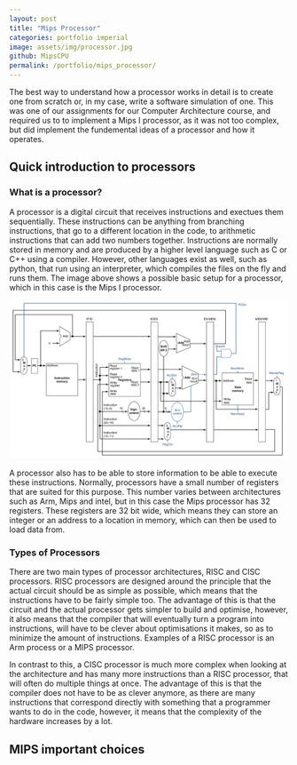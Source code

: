 ```yaml
---
layout: post
title: "Mips Processor"
categories: portfolio imperial
image: assets/img/processor.jpg
github: MipsCPU
permalink: /portfolio/mips_processor/
---
```


The best way to understand how a processor works in detail is to create one from
scratch or, in my case, write a software simulation of one. This was one of our
assignments for our Computer Architecture course, and required us to to
implement a Mips I processor, as it was not too complex, but did implement the
fundemental ideas of a processor and how it operates.

## Quick introduction to processors

### What is a processor?

A processor is a digital circuit that receives instructions and exectues them
sequentially. These instructions can be anything from branching instructions,
that go to a different location in the code, to arithmetic instructions that can
add two numbers together. Instructions are normally stored in memory and are
produced by a higher level language such as C or C++ using a compiler. However,
other languages exist as well, such as python, that run using an interpreter,
which compiles the files on the fly and runs them. The image above shows a
possible basic setup for a processor, which in this case is the Mips I
processor.

![Mips processor](/assets/img/mips_processor/mips_processor_layout.png)

A processor also has to be able to store information to be able to execute these
instructions. Normally, processors have a small number of registers that are
suited for this purpose. This number varies between architectures such as Arm,
Mips and intel, but in this case the Mips processor has 32 registers. These
registers are 32 bit wide, which means they can store an integer or an address
to a location in memory, which can then be used to load data from.

### Types of Processors

There are two main types of processor architectures, RISC and CISC processors.
RISC processors are designed around the principle that the actual circuit should
be as simple as possible, which means that the instructions have to be fairly
simple too. The advantage of this is that the circuit and the actual processor
gets simpler to build and optimise, however, it also means that the compiler
that will eventually turn a program into instructions, will have to be clever
about optimisations it makes, so as to minimize the amount of
instructions. Examples of a RISC processor is an Arm process or a MIPS
processor.

In contrast to this, a CISC processor is much more complex when looking at the
architecture and has many more instructions than a RISC processor, that will
often do multiple things at once. The advantage of this is that the compiler
does not have to be as clever anymore, as there are many instructions that
correspond directly with something that a programmer wants to do in the code, however, it means that the complexity of the hardware increases by a lot.

## MIPS important choices

